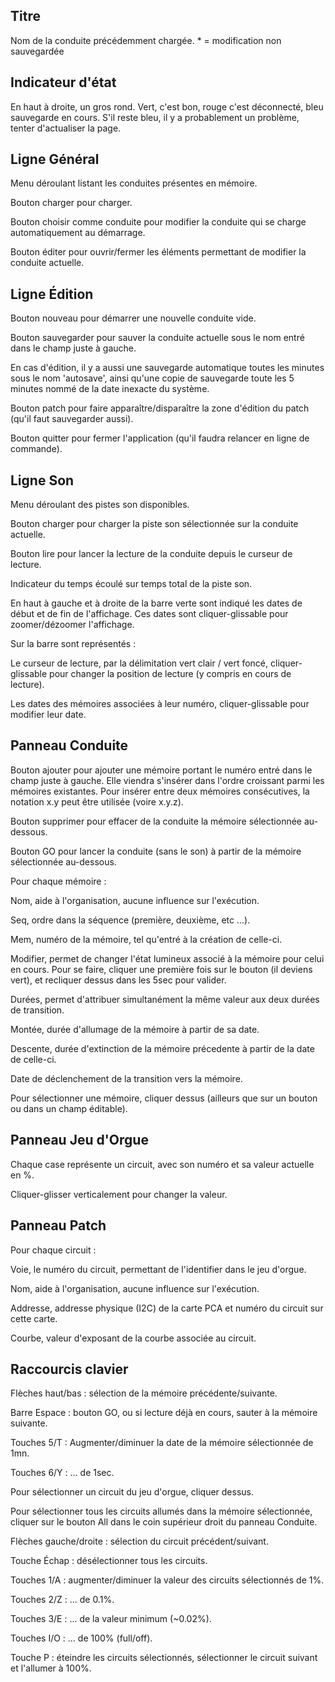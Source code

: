 ## Titre
Nom de la conduite précédemment chargée. * = modification non sauvegardée


## Indicateur d'état
En haut à droite, un gros rond. Vert, c'est bon, rouge c'est déconnecté, bleu sauvegarde en cours. S'il reste bleu, il y a probablement un problème, tenter d'actualiser la page.


## Ligne Général
Menu déroulant listant les conduites présentes en mémoire.

Bouton charger pour charger.

Bouton choisir comme conduite pour modifier la conduite qui se charge automatiquement au démarrage.

Bouton éditer pour ouvrir/fermer les éléments permettant de modifier la conduite actuelle.


## Ligne Édition
Bouton nouveau pour démarrer une nouvelle conduite vide.

Bouton sauvegarder pour sauver la conduite actuelle sous le nom entré dans le champ juste à gauche.

En cas d'édition, il y a aussi une sauvegarde automatique toutes les minutes sous le nom 'autosave', ainsi qu'une copie de sauvegarde toute les 5 minutes nommé de la date inexacte du système.

Bouton patch pour faire apparaître/disparaître la zone d'édition du patch (qu'il faut sauvegarder aussi).

Bouton quitter pour fermer l'application (qu'il faudra relancer en ligne de commande).


## Ligne Son
Menu déroulant des pistes son disponibles.

Bouton charger pour charger la piste son sélectionnée sur la conduite actuelle.

Bouton lire pour lancer la lecture de la conduite depuis le curseur de lecture.

Indicateur du temps écoulé sur temps total de la piste son.


En haut à gauche et à droite de la barre verte sont indiqué les dates de début et de fin de l'affichage. Ces dates sont cliquer-glissable pour zoomer/dézoomer l'affichage.

Sur la barre sont représentés :

Le curseur de lecture, par la délimitation vert clair / vert foncé, cliquer-glissable pour changer la position de lecture (y compris en cours de lecture).

Les dates des mémoires associées à leur numéro, cliquer-glissable pour modifier leur date.


## Panneau Conduite
Bouton ajouter pour ajouter une mémoire portant le numéro entré dans le champ juste à gauche. Elle viendra s'insérer dans l'ordre croissant parmi les mémoires existantes. Pour insérer entre deux mémoires consécutives, la notation x.y peut être utilisée (voire x.y.z).

Bouton supprimer pour effacer de la conduite la mémoire sélectionnée au-dessous.

Bouton GO pour lancer la conduite (sans le son) à partir de la mémoire sélectionnée au-dessous.


Pour chaque mémoire :

Nom, aide à l'organisation, aucune influence sur l'exécution.

Seq, ordre dans la séquence (première, deuxième, etc ...).

Mem, numéro de la mémoire, tel qu'entré à la création de celle-ci.

Modifier, permet de changer l'état lumineux associé à la mémoire pour celui en cours. Pour se faire, cliquer une première fois sur le bouton (il deviens vert), et recliquer dessus dans les 5sec pour valider.

Durées, permet d'attribuer simultanément la même valeur aux deux durées de transition.

Montée, durée d'allumage de la mémoire à partir de sa date.

Descente, durée d'extinction de la mémoire précedente à partir de la date de celle-ci.

Date de déclenchement de la transition vers la mémoire.


Pour sélectionner une mémoire, cliquer dessus (ailleurs que sur un bouton ou dans un champ éditable).


## Panneau Jeu d'Orgue
Chaque case représente un circuit, avec son numéro et sa valeur actuelle en %.

Cliquer-glisser verticalement pour changer la valeur.


## Panneau Patch
Pour chaque circuit :

Voie, le numéro du circuit, permettant de l'identifier dans le jeu d'orgue.

Nom, aide à l'organisation, aucune influence sur l'exécution.

Addresse, addresse physique (I2C) de la carte PCA et numéro du circuit sur cette carte.

Courbe, valeur d'exposant de la courbe associée au circuit.


## Raccourcis clavier
Flèches haut/bas : sélection de la mémoire précédente/suivante.

Barre Espace : bouton GO, ou si lecture déjà en cours, sauter à la mémoire suivante.

Touches 5/T : Augmenter/diminuer la date de la mémoire sélectionnée de 1mn.

Touches 6/Y : ... de 1sec.


Pour sélectionner un circuit du jeu d'orgue, cliquer dessus.

Pour sélectionner tous les circuits allumés dans la mémoire sélectionnée, cliquer sur le bouton All dans le coin supérieur droit du panneau Conduite.

Flèches gauche/droite : sélection du circuit précédent/suivant.

Touche Échap : désélectionner tous les circuits.

Touches 1/A : augmenter/diminuer la valeur des circuits sélectionnés de 1%.

Touches 2/Z : ... de 0.1%.

Touches 3/E : ... de la valeur minimum (~0.02%).

Touches I/O : ... de 100% (full/off).

Touche P : éteindre les circuits sélectionnés, sélectionner le circuit suivant et l'allumer à 100%.
